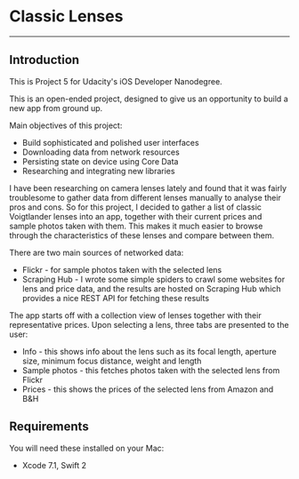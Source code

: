 # Classic Lenses

---

## Introduction

This is Project 5 for Udacity's iOS Developer Nanodegree.

This is an open-ended project, designed to give us an opportunity to build a new app from ground up.

Main objectives of this project:

* Build sophisticated and polished user interfaces
* Downloading data from network resources
* Persisting state on device using Core Data
* Researching and integrating new libraries

I have been researching on camera lenses lately and found that it was fairly troublesome to gather data from different lenses manually to analyse their pros and cons. So for this project, I decided to gather a list of classic Voigtlander lenses into an app, together with their current prices and sample photos taken with them. This makes it much easier to browse through the characteristics of these lenses and compare between them.

There are two main sources of networked data:
* Flickr - for sample photos taken with the selected lens
* Scraping Hub - I wrote some simple spiders to crawl some websites for lens and price data, and the results are hosted on Scraping Hub which provides a nice REST API for fetching these results

The app starts off with a collection view of lenses together with their representative prices. Upon selecting a lens, three tabs are presented to the user:
* Info - this shows info about the lens such as its focal length, aperture size, minimum focus distance, weight and length
* Sample photos - this fetches photos taken with the selected lens from Flickr
* Prices - this shows the prices of the selected lens from Amazon and B&H

## Requirements

You will need these installed on your Mac:

* Xcode 7.1, Swift 2